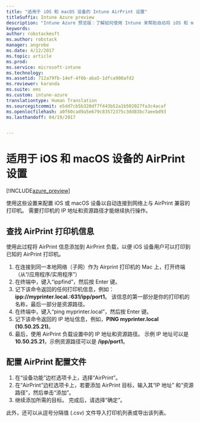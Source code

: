 ```yaml
---
title: "适用于 iOS 和 macOS 设备的 Intune AirPrint 设置"
titleSuffix: Intune Azure preview
description: "Intune Azure 预览版：了解如何使用 Intune 来帮助自动将 iOS 和 macOS 设备连接到与 AirPrint 兼容的打印机。"
keywords: 
author: robstackmsft
ms.author: robstack
manager: angrobe
ms.date: 4/12/2017
ms.topic: article
ms.prod: 
ms.service: microsoft-intune
ms.technology: 
ms.assetid: 712a79fb-14ef-4f6b-aba5-1dfca900afd2
ms.reviewer: karanda
ms.suite: ems
ms.custom: intune-azure
translationtype: Human Translation
ms.sourcegitcommit: e5dd7cb5b320df7f443b52a1b502027fa3c4acaf
ms.openlocfilehash: a0f60cad9a5e679c83572375c3dd83bc7aeebd93
ms.lasthandoff: 04/19/2017


---
```


# <a name="airprint-settings-for-ios-and-macos-devices"></a>适用于 iOS 和 macOS 设备的 AirPrint 设置

[!INCLUDE[azure_preview](../includes/azure_preview.md)]

使用这些设置来配置 iOS 或 macOS 设备以自动连接到网络上与 AirPrint 兼容的打印机。 需要打印机的 IP 地址和资源路径才能继续执行操作。

## <a name="find-airprint-printer-information"></a>查找 AirPrint 打印机信息

使用此过程将 AirPrint 信息添加到 AirPrint 负载，以便 iOS 设备用户可以打印到已知的 AirPrint 打印机。

1. 在连接到同一本地网络（子网）作为 Airprint 打印机的 Mac 上，打开终端（从“/应用程序/实用程序”）
2. 在终端中，键入“ippfind”，然后按 Enter 键。
3. 记下该命令返回的任何打印机信息，例如：**ipp://myprinter.local.:631/ipp/port1**。 该信息的第一部分是你的打印机的名称，最后一部分是资源路径。
4. 在终端中，键入“ping myprinter.local”，然后按 Enter 键。
5. 记下该命令返回的 IP 地址信息，例如，**PING myprinter.local (10.50.25.21)**。
6. 最后，使用 AirPrint 负载设置中的 IP 地址和资源路径。 示例 IP 地址可以是 **10.50.25.21**，示例资源路径可以是 **/ipp/port1**。

## <a name="configure-an-airprint-profile"></a>配置 AirPrint 配置文件

1. 在“设备功能”边栏选项卡上，选择“AirPrint”。
2. 在“AirPrint”边栏选项卡上，若要添加 AirPrint 目标，输入其“IP 地址” 和“资源路径”，然后单击“添加”。
3. 继续添加所需的目标。 完成后，请选择“确定”。

此外，还可以从逗号分隔值 (.csv) 文件导入打印机列表或导出该列表。

